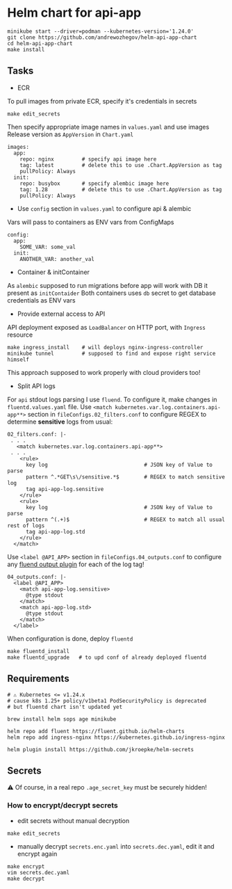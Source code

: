 # Helm chart for api-app

```
minikube start --driver=podman --kubernetes-version='1.24.0'
git clone https://github.com/andrewozhegov/helm-api-app-chart
cd helm-api-app-chart
make install
```

## Tasks

* ECR

To pull images from private ECR, specify it's credentials in secrets

```
make edit_secrets
```

Then specify appropriate image names in `values.yaml` and use images Release version as `AppVersion` in `Chart.yaml`

```
images:
  app:
    repo: nginx         # specify api image here
    tag: latest         # delete this to use .Chart.AppVersion as tag
    pullPolicy: Always
  init:
    repo: busybox       # specify alembic image here
    tag: 1.28           # delete this to use .Chart.AppVersion as tag
    pullPolicy: Always
```

* Use `config` section in `values.yaml` to configure api & alembic

Vars will pass to containers as ENV vars from ConfigMaps

```
config:
  app:
    SOME_VAR: some_val
  init:
    ANOTHER_VAR: another_val
```

* Container & initContainer

As `alembic` supposed to run migrations before app will work with DB it present as `initContaider`
Both containers uses `db` secret to get database credentials as ENV vars

* Provide external access to API

API deployment exposed as `LoadBalancer` on HTTP port, with `Ingress` resource

```
make ingress_install    # will deploys nginx-ingress-controller
minikube tunnel         # supposed to find and expose right service himself
```

This approach supposed to work properly with cloud providers too!

* Split API logs

For `api` stdout logs parsing I use `fluend`. To configure it, make changes in `fluentd.values.yaml` file.
Use `<match kubernetes.var.log.containers.api-app**>` section in `fileConfigs.02_filters.conf` to configure REGEX to determine **sensitive** logs from usual:

```
02_filters.conf: |-
 . . .
   <match kubernetes.var.log.containers.api-app**>
 . . .
    <rule>
      key log                               # JSON key of Value to parse
      pattern ^.*GET\s\/sensitive.*$        # REGEX to match sensitive log
      tag api-app-log.sensitive
    </rule>
    <rule>
      key log                               # JSON key of Value to parse
      pattern ^(.+)$                        # REGEX to match all usual rest of logs
      tag api-app-log.std
    </rule>
  </match>
```

Use `<label @API_APP>` section in `fileConfigs.04_outputs.conf` to configure any [fluend output plugin](https://docs.fluentd.org/output) for each of the log tag!

```
04_outputs.conf: |-
  <label @API_APP>
    <match api-app-log.sensitive>
      @type stdout
    </match>
    <match api-app-log.std>
      @type stdout
    </match>
  </label>
```

When configuration is done, deploy `fluentd`

```
make fluentd_install
make fluentd_upgrade   # to upd conf of already deployed fluentd
```

## Requirements

```
# ⚠️ Kubernetes <= v1.24.x
# cause k8s 1.25+ policy/v1beta1 PodSecurityPolicy is deprecated
# but fluentd chart isn't updated yet

brew install helm sops age minikube

helm repo add fluent https://fluent.github.io/helm-charts
helm repo add ingress-nginx https://kubernetes.github.io/ingress-nginx

helm plugin install https://github.com/jkroepke/helm-secrets
```

## Secrets

⚠️ Of course, in a real repo `.age_secret_key` must be securely hidden!

### How to encrypt/decrypt secrets

* edit secrets without manual decryption

```
make edit_secrets
```

* manually decrypt `secrets.enc.yaml` into `secrets.dec.yaml`, edit it and encrypt again

```
make encrypt
vim secrets.dec.yaml
make decrypt
```
